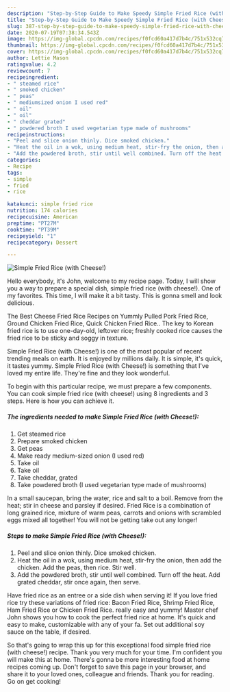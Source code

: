 ```yaml
---
description: "Step-by-Step Guide to Make Speedy Simple Fried Rice (with Cheese!)"
title: "Step-by-Step Guide to Make Speedy Simple Fried Rice (with Cheese!)"
slug: 387-step-by-step-guide-to-make-speedy-simple-fried-rice-with-cheese
date: 2020-07-19T07:38:34.543Z
image: https://img-global.cpcdn.com/recipes/f0fcd60a417d7b4c/751x532cq70/simple-fried-rice-with-cheese-recipe-main-photo.jpg
thumbnail: https://img-global.cpcdn.com/recipes/f0fcd60a417d7b4c/751x532cq70/simple-fried-rice-with-cheese-recipe-main-photo.jpg
cover: https://img-global.cpcdn.com/recipes/f0fcd60a417d7b4c/751x532cq70/simple-fried-rice-with-cheese-recipe-main-photo.jpg
author: Lettie Mason
ratingvalue: 4.2
reviewcount: 7
recipeingredient:
- " steamed rice"
- " smoked chicken"
- " peas"
- " mediumsized onion I used red"
- " oil"
- " oil"
- " cheddar grated"
- " powdered broth I used vegetarian type made of mushrooms"
recipeinstructions:
- "Peel and slice onion thinly. Dice smoked chicken."
- "Heat the oil in a wok, using medium heat, stir-fry the onion, then add the chicken. Add the peas, then rice. Stir well."
- "Add the powdered broth, stir until well combined. Turn off the heat. Add grated cheddar, stir once again, then serve."
categories:
- Recipe
tags:
- simple
- fried
- rice

katakunci: simple fried rice 
nutrition: 174 calories
recipecuisine: American
preptime: "PT27M"
cooktime: "PT39M"
recipeyield: "1"
recipecategory: Dessert

---
```



![Simple Fried Rice (with Cheese!)](https://img-global.cpcdn.com/recipes/f0fcd60a417d7b4c/751x532cq70/simple-fried-rice-with-cheese-recipe-main-photo.jpg)

Hello everybody, it's John, welcome to my recipe page. Today, I will show you a way to prepare a special dish, simple fried rice (with cheese!). One of my favorites. This time, I will make it a bit tasty. This is gonna smell and look delicious.

The Best Cheese Fried Rice Recipes on Yummly Pulled Pork Fried Rice, Ground Chicken Fried Rice, Quick Chicken Fried Rice.. The key to Korean fried rice is to use one-day-old, leftover rice; freshly cooked rice causes the fried rice to be sticky and soggy in texture.

Simple Fried Rice (with Cheese!) is one of the most popular of recent trending meals on earth. It is enjoyed by millions daily. It is simple, it's quick, it tastes yummy. Simple Fried Rice (with Cheese!) is something that I've loved my entire life. They're fine and they look wonderful.


To begin with this particular recipe, we must prepare a few components. You can cook simple fried rice (with cheese!) using 8 ingredients and 3 steps. Here is how you can achieve it.

<!--inarticleads1-->

##### The ingredients needed to make Simple Fried Rice (with Cheese!):

1. Get  steamed rice
1. Prepare  smoked chicken
1. Get  peas
1. Make ready  medium-sized onion (I used red)
1. Take  oil
1. Take  oil
1. Take  cheddar, grated
1. Take  powdered broth (I used vegetarian type made of mushrooms)


In a small saucepan, bring the water, rice and salt to a boil. Remove from the heat; stir in cheese and parsley if desired. Fried Rice is a combination of long grained rice, mixture of warm peas, carrots and onions with scrambled eggs mixed all together! You will not be getting take out any longer! 

<!--inarticleads2-->

##### Steps to make Simple Fried Rice (with Cheese!):

1. Peel and slice onion thinly. Dice smoked chicken.
1. Heat the oil in a wok, using medium heat, stir-fry the onion, then add the chicken. Add the peas, then rice. Stir well.
1. Add the powdered broth, stir until well combined. Turn off the heat. Add grated cheddar, stir once again, then serve.


Have fried rice as an entree or a side dish when serving it! If you love fried rice try these variations of fried rice: Bacon Fried Rice, Shrimp Fried Rice, Ham Fried Rice or Chicken Fried Rice. really easy and yummy! Master chef John shows you how to cook the perfect fried rice at home. It&#39;s quick and easy to make, customizable with any of your fa. Set out additional soy sauce on the table, if desired. 

So that's going to wrap this up for this exceptional food simple fried rice (with cheese!) recipe. Thank you very much for your time. I'm confident you will make this at home. There's gonna be more interesting food at home recipes coming up. Don't forget to save this page in your browser, and share it to your loved ones, colleague and friends. Thank you for reading. Go on get cooking!
